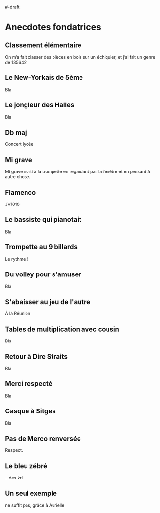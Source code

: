 #-draft
# Anecdotes fondatrices

## Classement élémentaire

On m’a fait classer des pièces en bois sur un échiquier,
et j’ai fait un genre de 135642.

## Le New-Yorkais de 5ème

Bla

## Le jongleur des Halles

Bla

## Db maj

Concert lycée

## Mi grave

Mi grave sorti à la trompette en regardant par la fenêtre et en pensant à autre chose.

## Flamenco

JV1010

## Le bassiste qui pianotait

Bla

 ## Trompette au 9 billards

 Le rythme !

## Du volley pour s'amuser

Bla

## S'abaisser au jeu de l'autre

À la Réunion

## Tables de multiplication avec cousin

Bla

## Retour à Dire Straits

Bla

## Merci respecté

Bla

## Casque à Sitges 

Bla

## Pas de Merco renversée

Respect.

## Le bleu zébré

...des krl

## Un seul exemple

ne suffit pas, grâce à Aurielle
